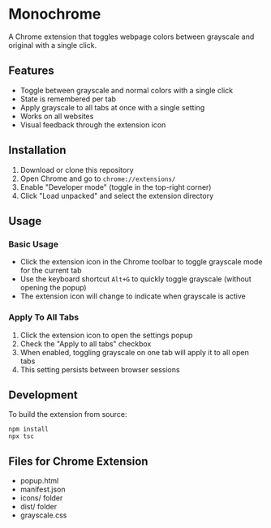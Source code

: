 # Monochrome

A Chrome extension that toggles webpage colors between grayscale and original with a single click.

## Features

- Toggle between grayscale and normal colors with a single click
- State is remembered per tab
- Apply grayscale to all tabs at once with a single setting
- Works on all websites
- Visual feedback through the extension icon

## Installation

1. Download or clone this repository
2. Open Chrome and go to `chrome://extensions/`
3. Enable "Developer mode" (toggle in the top-right corner)
4. Click "Load unpacked" and select the extension directory

## Usage

### Basic Usage

- Click the extension icon in the Chrome toolbar to toggle grayscale mode for the current tab
- Use the keyboard shortcut `Alt+G` to quickly toggle grayscale (without opening the popup)
- The extension icon will change to indicate when grayscale is active

### Apply To All Tabs

1. Click the extension icon to open the settings popup
2. Check the "Apply to all tabs" checkbox
3. When enabled, toggling grayscale on one tab will apply it to all open tabs
4. This setting persists between browser sessions

## Development

To build the extension from source:

```
npm install
npx tsc
```

## Files for Chrome Extension
- popup.html
- manifest.json
- icons/ folder
- dist/ folder
- grayscale.css